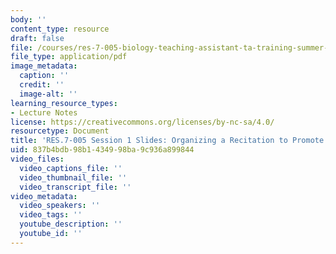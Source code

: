 ```yaml
---
body: ''
content_type: resource
draft: false
file: /courses/res-7-005-biology-teaching-assistant-ta-training-summer-2020/session-1_-organizing-a-recitation-section-to-promote-student-learning_edited_processed.pdf
file_type: application/pdf
image_metadata:
  caption: ''
  credit: ''
  image-alt: ''
learning_resource_types:
- Lecture Notes
license: https://creativecommons.org/licenses/by-nc-sa/4.0/
resourcetype: Document
title: 'RES.7-005 Session 1 Slides: Organizing a Recitation to Promote Student Learning'
uid: 837b4bdb-98b1-4349-98ba-9c936a899844
video_files:
  video_captions_file: ''
  video_thumbnail_file: ''
  video_transcript_file: ''
video_metadata:
  video_speakers: ''
  video_tags: ''
  youtube_description: ''
  youtube_id: ''
---
```

